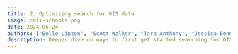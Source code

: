 ```yaml
---
title: 2. Optimizing search for GIS data
image: cali-schools.png
date: 2024-06-24
authors: ["Belle Lipton", "Scott Walker", "Tara Anthony", "Jessica Benner", "John Clark", "Meagan Duever", "Todd Quinn", "Chris Thiry", "Amy Work"]
description: Deeper dive on ways to first get started searching for GIS data.
---
```


